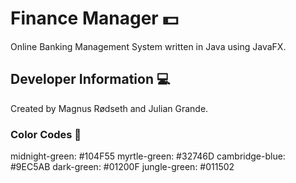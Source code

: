 # Finance Manager 💵

Online Banking Management System written in Java using JavaFX.

## Developer Information 💻

Created by Magnus Rødseth and Julian Grande.

### Color Codes 🎨

midnight-green: #104F55
myrtle-green: #32746D
cambridge-blue: #9EC5AB
dark-green: #01200F
jungle-green: #011502
